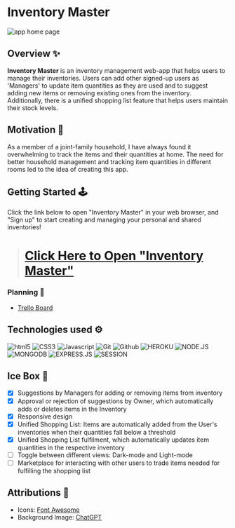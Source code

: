 # Inventory Master
![app home page](https://i.imgur.com/4R0EGYl.png)

## Overview ✨ 
**Inventory Master** is an inventory management web-app that helps users to manage their inventories. Users can add other signed-up users as 'Managers' to update item quantities as they are used and to suggest adding new items or removing existing ones from the inventory. Additionally, there is a unified shopping list feature that helps users maintain their stock levels.

## Motivation 🧠 
As a member of a joint-family household, I have always found it overwhelming to track the items and their quantities at home. The need for better household management and tracking item quantities in different rooms led to the idea of creating this app. 

## Getting Started 🕹️ 
Click the link below to open "Inventory Master" in your web browser, and "Sign up" to start creating and managing your personal and shared inventories!

> # [Click Here to Open "Inventory Master"](https://itemwise-b44f22e20ec0.herokuapp.com/)

### Planning 🎨 

* [Trello Board](https://trello.com/b/kNeAThYh/inventory-master)

## Technologies used ⚙️

![html5](https://img.shields.io/badge/HTML5-E34F26?style=for-the-badge&logo=html5&logoColor=white)
![CSS3](https://img.shields.io/badge/CSS3-1572B6?style=for-the-badge&logo=css3&logoColor=white)
![Javascript](https://img.shields.io/badge/JavaScript-F7DF1E?style=for-the-badge&logo=javascript&logoColor=black)
![Git](https://img.shields.io/badge/GIT-E44C30?style=for-the-badge&logo=git&logoColor=white)
![Github](https://img.shields.io/badge/GitHub-100000?style=for-the-badge&logo=github&logoColor=white)
![HEROKU](https://img.shields.io/badge/Heroku-430098?style=for-the-badge&logo=heroku&logoColor=white)
![NODE.JS](https://img.shields.io/badge/Node.js-43853D?style=for-the-badge&logo=node.js&logoColor=white)
![MONGODB](https://img.shields.io/badge/MongoDB-4EA94B?style=for-the-badge&logo=mongodb&logoColor=white)
![EXPRESS.JS](https://img.shields.io/badge/Express.js-404D59?style=for-the-badge)
![SESSION](https://img.shields.io/badge/Session-000000.svg?style=for-the-badge&logo=Session&logoColor=white)



## Ice Box 🧊 

- [x] Suggestions by Managers for adding or removing items from inventory
- [x] Approval or rejection of suggestions by Owner, which automatically adds or deletes items in the Inventory
- [x] Responsive design
- [x] Unified Shopping List: Items are automatically added from the User's inventories when their quantities fall below a threshold
- [x] Unified Shopping List fulfilment, which automatically updates item quantities in the respective inventory
- [ ] Toggle between different views: Dark-mode and Light-mode
- [ ] Marketplace for interacting with other users to trade items needed for fulfilling the shopping list

## Attributions 🙏 

- Icons: [Font Awesome](https://fontawesome.com/)
- Background Image: [ChatGPT](https://chatgpt.com/)
